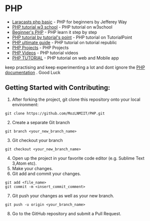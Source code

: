 # PHP

* [Laracasts php basic](https://laracasts.com/series/php-for-beginners) - PHP for beginners by Jefferey Way
* [PHP tutorial w3 school](https://www.w3schools.com/php/) - PHP tutorial on w3school
* [Beginner's PHP](http://www.homeandlearn.co.uk/php/php.html) - PHP learn it step by step
* [PHP tutorial by tutorial's point](https://www.tutorialspoint.com/php/) - PHP tutorial on TutorialPoint
* [PHP ultimate guide](https://www.tutorialrepublic.com/php-tutorial/) - PHP tutorial on tutorial republic
* [PHP Projects](https://www.phptpoint.com/projects/) - PHP Projects
* [PHP Videos](https://thenewboston.com/videos.php?cat=11) - PHP tutorial videos
* [PHP TUTORIAL](https://www.sololearn.com/)  - PHP tutorial on web and Mobile app

 keep practising and keep experimenting a lot and dont ignore the [PHP documentation](http://php.net/docs.php) . Good Luck


##

## Getting Started with Contributing:
1. After forking the project, git clone this repository onto your local environment:
```
git clone https://github.com/MozLNMIIT/PHP.git
```
2. Create a separate Git branch
```
git branch <your_new_branch_name>
```
3. Git checkout your branch
```
git checkout <your_new_branch_name>
```
4. Open up the project in your favorite code editor (e.g. Sublime Text 3,Atom etc).
5. Make your changes.
6. Git add and commit your changes.
```
git add <file_name>
git commit -m <insert_commit_comment>
```
7. Git push your changes as well as your new branch.
```
git push -u origin <your_branch_name>
```
8. Go to the GitHub repository and submit a Pull Request.

